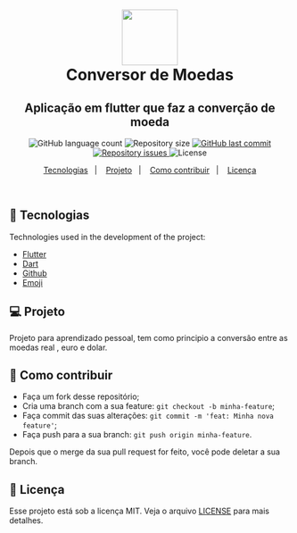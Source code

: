 <h1 align="center">
<img alt="" title="" src="https://image.flaticon.com/icons/svg/1949/1949596.svg" width="100" /><br>
Conversor de Moedas
  <!-- trocar: 'você pode colocar uma imagem (logo) que represente seu projeto (visualmente) -->
</h1>

<h2 align="center">Aplicação em flutter que faz a converção de moeda</h2>

<p align="center">
  <img alt="GitHub language count" src="https://img.shields.io/github/languages/count/Sthaynny/conversor_de_moeda-em-flutter">
  
  <img alt="Repository size" src="https://img.shields.io/github/repo-size/Sthaynny/conversor_de_moeda-em-flutter">


  <a href="https://github.com/Sthaynny/conversor_de_moeda-em-flutter/commits/master">
    <img alt="GitHub last commit" src="https://img.shields.io/github/last-commit/Sthaynny/conversor_de_moeda-em-flutter">
  </a>

  <a href="https://github.com/Sthaynny/conversor_de_moeda-em-flutter">
    <img alt="Repository issues" src="https://img.shields.io/github/issues/Sthaynny/conversor_de_moeda-em-flutter">

  </a>

  <img alt="License" src="https://img.shields.io/badge/license-MIT-brightgreen">
</p>

<p align="center">
  <a href="#bookmark_tabs-tecnologias">Tecnologias</a>&nbsp;&nbsp;&nbsp;|&nbsp;&nbsp;&nbsp;
  <a href="#-projeto">Projeto</a>&nbsp;&nbsp;&nbsp;|&nbsp;&nbsp;&nbsp;
  <a href="#-como-contribuir">Como contribuir</a>&nbsp;&nbsp;&nbsp;|&nbsp;&nbsp;&nbsp;
  <a href="#memo-licença">Licença</a>
</p>

<br>

## :bookmark_tabs: Tecnologias

Technologies used in the development of the project:

- [Flutter](https://flutter.dev/)
- [Dart](https://dart.dev/)
- [Github](https://github.com)
- [Emoji](https://gist.github.com/rxaviers/7360908)

## 💻 Projeto

Projeto para aprendizado pessoal, tem como principio a conversão entre as moedas real , euro e dolar.

## 🤔 Como contribuir

- Faça um fork desse repositório;
- Cria uma branch com a sua feature: `git checkout -b minha-feature`;
- Faça commit das suas alterações: `git commit -m 'feat: Minha nova feature'`;
- Faça push para a sua branch: `git push origin minha-feature`.

Depois que o merge da sua pull request for feito, você pode deletar a sua branch.

## :memo: Licença

Esse projeto está sob a licença MIT. Veja o arquivo [LICENSE](LICENSE.md) para mais detalhes.
